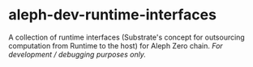 # aleph-dev-runtime-interfaces
A collection of runtime interfaces (Substrate's concept for outsourcing computation from Runtime to the host) for Aleph Zero chain.
_For development / debugging purposes only._
